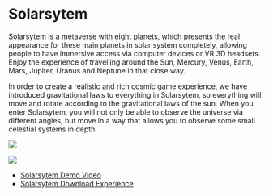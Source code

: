 # Solarsytem

Solarsytem is a metaverse with eight planets, which presents the real appearance for these main planets in solar system completely, allowing people to have immersive access via computer devices or VR 3D headsets. Enjoy the experience of travelling around the Sun, Mercury, Venus, Earth, Mars, Jupiter, Uranus and Neptune in that close way.

In order to create a realistic and rich cosmic game experience, we have introduced gravitational laws to everything in Solarsytem, so everything will move and rotate according to the gravitational laws of the sun. When you enter Solarsytem, you will not only be able to observe the universe via different angles, but move in a way that allows you to observe some small celestial systems in depth.

![](https://storageapi.fleek.co/0ac2804e-b6a7-4a67-aca3-bbda0b01d1a1-bucket/Solarsytem.png)

![](storageapi.fleek.co/0ac2804e-b6a7-4a67-aca3-bbda0b01d1a1-bucket/Solarstyem.png)

* [Solarsytem Demo Video](https://drive.google.com/file/d/11bVp81l8brkAlcTT7fibh7tbp_ZrXjKQ/view?usp=sharing)
* [Solarsytem Download Experience](https://drive.google.com/file/d/1ErtNOHQrBOxM0QPaCkV74XXHe388K-5Z/view?usp=sharing)
